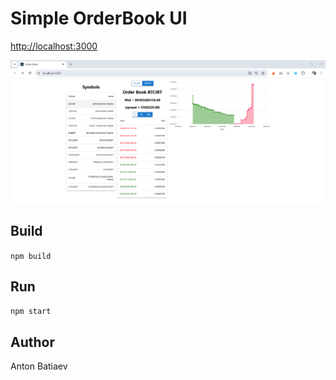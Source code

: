 # Simple OrderBook UI

[http://localhost:3000]()

![OrderBook UI](docs%2Fscreen-1.png)

## Build
`npm build`

## Run
`npm start`

## Author
Anton Batiaev

